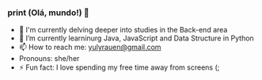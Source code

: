 ### print (Olá, mundo!) 👋

- 🔭 I'm currently delving deeper into studies in the Back-end area
- 🌱 I’m currently learninurg Java, JavaScript and Data Structure in Python
- 📫 How to reach me: yulyrauen@gmail.com
- Pronouns: she/her
- ⚡ Fun fact: I love spending my free time away from screens (;
  

